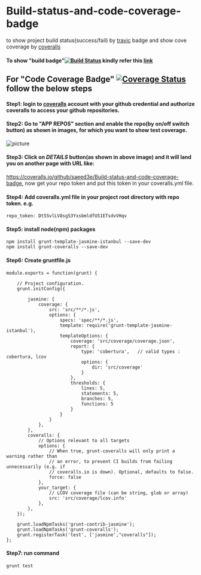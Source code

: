 # Build-status-and-code-coverage-badge 
to show project build status(success/fail) by [travic](https://travis-ci.org/) badge and show cove coverage by [coveralls](https://coveralls.io/)

#### To show "build badge"[![Build Status](https://travis-ci.org/saeed3e/Build-status-and-code-coverage-badge.svg?branch=master)](https://travis-ci.org/saeed3e/Build-status-and-code-coverage-badge) kindly refer this [link](https://github.com/saeed3e/travis-build-badge)

## For "Code Coverage Badge" [![Coverage Status](https://coveralls.io/repos/github/saeed3e/Build-status-and-code-coverage-badge/badge.svg?branch=master)](https://coveralls.io/github/saeed3e/Build-status-and-code-coverage-badge?branch=master) follow the below steps

#### Step1: login to [coveralls](https://coveralls.io/) account with your github credential and authorize coveralls to access your github repositories.

#### Step2: Go to "APP REPOS" section and enable the repo(by on/off switch button) as shown in images, for which you want to show test coverage.
![picture](https://saeed3e.github.io/Build-status-and-code-coverage-badge/switch.png) 

#### Step3: Click on *DETAILS* button(as shown in above image) and it will land you on another page with URL like:
https://coveralls.io/github/saeed3e/Build-status-and-code-coverage-badge, now
get your repo token and put this token in your coveralls.yml file.


#### Step4: Add coveralls.yml file in your project root directory with repo token. e.g.

```
repo_token: Dt5SvlLV8sg53YxsbmldfU51ETsdvVHqv
```

#### Step5: install node(npm) packages
```
npm install grunt-template-jasmine-istanbul --save-dev
npm install grunt-coveralls --save-dev
```

#### Step6: Create gruntfile.js
```
module.exports = function(grunt) {

    // Project configuration.
    grunt.initConfig({
        
        jasmine: {
            coverage: {
                src: 'src/**/*.js',
                options: {
                    specs: 'spec/**/*.js',
                    template: require('grunt-template-jasmine-istanbul'),
                    templateOptions: {
                        coverage: 'src/coverage/coverage.json',
                        report: {
                            type: 'cobertura',   // valid types : cobertura, lcov
                            options: {
                                dir: 'src/coverage'
                            }
                        },
                        thresholds: {
                            lines: 5,
                            statements: 5,
                            branches: 5,
                            functions: 5
                        }
                    }
                }
            },
        },
        coveralls: {
            // Options relevant to all targets
            options: {
                // When true, grunt-coveralls will only print a warning rather than
                // an error, to prevent CI builds from failing unnecessarily (e.g. if
                // coveralls.io is down). Optional, defaults to false.
                force: false
            },
            your_target: {
                // LCOV coverage file (can be string, glob or array)
                src: 'src/coverage/lcov.info'
            },
        },
    });

    grunt.loadNpmTasks('grunt-contrib-jasmine');
    grunt.loadNpmTasks('grunt-coveralls');
    grunt.registerTask('test', ['jasmine',"coveralls"]);
};
```
#### Step7: run command
```
grunt test
```
